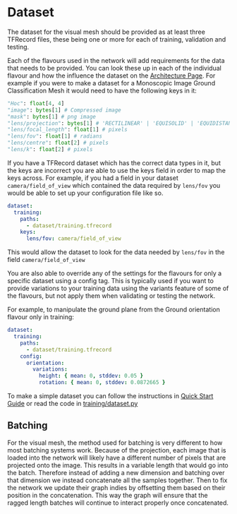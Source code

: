 # Dataset
The dataset for the visual mesh should be provided as at least three TFRecord files, these being one or more for each of training, validation and testing.

Each of the flavours used in the network will add requirements for the data that needs to be provided.
You can look these up in each of the individual flavour and how the influence the dataset on the [Architecture Page](./architecture.md).
For example if you were to make a dataset for a Monoscopic Image Ground Classification Mesh it would need to have the following keys in it:

```python
"Hoc": float[4, 4]
"image": bytes[1] # Compressed image
"mask": bytes[1] # png image
"lens/projection": bytes[1] # 'RECTILINEAR' | 'EQUISOLID' | 'EQUIDISTANT'
"lens/focal_length": float[1] # pixels
"lens/fov": float[1] # radians
"lens/centre": float[2] # pixels
"lens/k": float[2] # pixels
```

If you have a TFRecord dataset which has the correct data types in it, but the keys are incorrect you are able to use the keys field in order to map the keys across.
For example, if you had a field in your dataset `camera/field_of_view` which contained the data required by `lens/fov` you would be able to set up your configuration file like so.
```yaml
dataset:
  training:
    paths:
      - dataset/training.tfrecord
    keys:
      lens/fov: camera/field_of_view
```
This would allow the dataset to look for the data needed by `lens/fov` in the field `camera/field_of_view`

You are also able to override any of the settings for the flavours for only a specific dataset using a config tag.
This is typically used if you want to provide variations to your training data using the variants feature of some of the flavours, but not apply them when validating or testing the network.

For example, to manipulate the ground plane from the Ground orientation flavour only in training:

```yaml
dataset:
  training:
    paths:
      - dataset/training.tfrecord
    config:
      orientation:
        variations:
          height: { mean: 0, stddev: 0.05 }
          rotation: { mean: 0, stddev: 0.0872665 }
```

To make a simple dataset you can follow the instructions in [Quick Start Guide](readme/quickstart.md) or read the code in [training/dataset.py](training/dataset.py)

## Batching
For the visual mesh, the method used for batching is very different to how most batching systems work.
Because of the projection, each image that is loaded into the network will likely have a different number of pixels that are projected onto the image.
This results in a variable length that would go into the batch.
Therefore instead of adding a new dimension and batching over that dimension we instead concatenate all the samples together.
Then to fix the network we update their graph indies by offsetting them based on their position in the concatenation.
This way the graph will ensure that the ragged length batches will continue to interact properly once concatenated.

